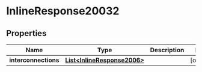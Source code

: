 
# InlineResponse20032

## Properties
Name | Type | Description | Notes
------------ | ------------- | ------------- | -------------
**interconnections** | [**List&lt;InlineResponse2006&gt;**](InlineResponse2006.md) |  |  [optional]



